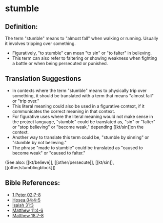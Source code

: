 # stumble #

## Definition: ##

The term "stumble" means to "almost fall" when walking or running. Usually it involves tripping over something.

* Figuratively, "to stumble" can mean "to sin" or "to falter" in believing.
* This term can also refer to faltering or showing weakness when fighting a battle or when being persecuted or punished.

## Translation Suggestions ##

* In contexts where the term "stumble" means to physically trip over something, it should be translated with a term that means "almost fall" or "trip over."
* This literal meaning could also be used in a figurative context, if it communicates the correct meaning in that context.
* For figurative uses where the literal meaning would not make sense in the project language, "stumble" could be translated as, "sin" or "falter" or "stop believing" or "become weak," depending [[kt/sin]]on the context.
* Another way to translate this term could be, "stumble by sinning" or "stumble by not believing."
* The phrase "made to stumble" could be translated as "caused to become weak" or "caused to falter."

(See also: [[kt/believe]], [[other/persecute]], [[kt/sin]], [[other/stumblingblock]])

## Bible References: ##

* [1 Peter 02:7-8](en/tn/1pe/help/02/07)
* [Hosea 04:4-5](en/tn/hos/help/04/04)
* [Isaiah 31:3](en/tn/isa/help/31/03)
* [Matthew 11:4-6](en/tn/mat/help/11/04)
* [Matthew 18:7-8](en/tn/mat/help/18/07)